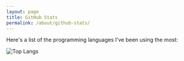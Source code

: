 ```yaml
---
layout: page
title: GitHub Stats
permalink: /about/github-stats/
---
```


Here's a list of the programming languages I've been using the most:

![Top Langs](https://github-readme-stats.vercel.app/api/top-langs/?username=GwenTheWelshGal&show_icons=true&theme=transparent)